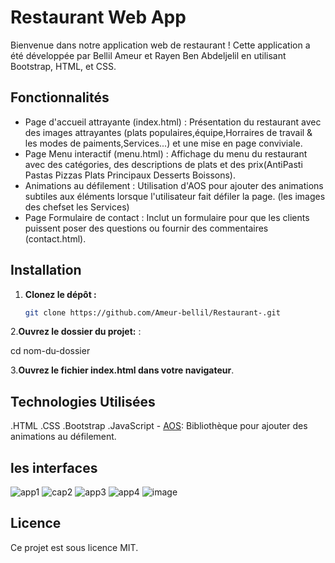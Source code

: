 # Restaurant Web App

Bienvenue dans notre application web de restaurant ! Cette application a été développée par Bellil Ameur et Rayen Ben Abdeljelil en utilisant Bootstrap, HTML, et CSS.


## Fonctionnalités

- Page d'accueil attrayante (index.html) : Présentation du restaurant avec des images attrayantes (plats populaires,équipe,Horraires de travail & les modes de paiments,Services...) et une mise en page conviviale.
- Page Menu interactif (menu.html) : Affichage du menu du restaurant avec des catégories, des descriptions de plats et des prix(AntiPasti Pastas Pizzas Plats Principaux Desserts Boissons). 
- Animations au défilement : Utilisation d'AOS pour ajouter des animations subtiles aux éléments lorsque l'utilisateur fait défiler la page. (les images des chefset les Services)
- Page Formulaire de contact : Inclut un formulaire pour que les clients puissent poser des questions ou fournir des commentaires (contact.html).

## Installation


1. **Clonez le dépôt :**
   ```bash
   git clone https://github.com/Ameur-bellil/Restaurant-.git


2.**Ouvrez le dossier du projet:** :
  
  cd nom-du-dossier

3.**Ouvrez le fichier index.html dans votre navigateur**.


## Technologies Utilisées
.HTML
.CSS
.Bootstrap
.JavaScript
    - [AOS](https://github.com/michalsnik/aos): Bibliothèque pour ajouter des animations au défilement.
## les interfaces 
![app1](https://github.com/Ameur-bellil/Ameur-bellil.github.io/assets/146889587/437e8bf1-f62e-47e6-86fa-4f0df32e77fe)
![cap2](https://github.com/Ameur-bellil/Ameur-bellil.github.io/assets/146889587/72959ccf-83a7-42e0-be43-9cfeef996af3)
![app3](https://github.com/Ameur-bellil/Ameur-bellil.github.io/assets/146889587/938a210a-e78b-4093-b218-e2b8c8fcedb4)
![app4](https://github.com/Ameur-bellil/Ameur-bellil.github.io/assets/146889587/743efa35-9ff2-47c8-be4d-9ab2c42301ef)
![image](https://github.com/Ameur-bellil/Ameur-bellil.github.io/assets/146889587/82811b7c-b30f-4711-8699-cc5e58494ffa)


## Licence
Ce projet est sous licence MIT.

